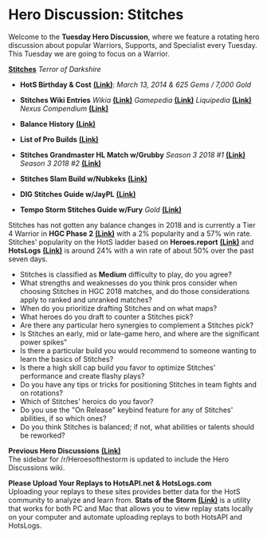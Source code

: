 # Hero Discussion: Stitches

Welcome to the **Tuesday Hero Discussion**, where we feature a rotating hero discussion about popular Warriors, Supports, and Specialist every Tuesday.  This Tuesday we are going to focus on a Warrior.

[**Stitches**](https://vignette.wikia.nocookie.net/heroesofthestorm/images/3/3d/Arthas_box_art.jpg/revision/latest/scale-to-width-down/350?cb=20170714200648) *Terror of Darkshire*

* **HotS Birthday & Cost** [**(Link)**](https://heroesofthestorm.gamepedia.com/List_of_heroes_by_release_date): *March 13, 2014 & 625 Gems / 7,000 Gold*

* **Stitches Wiki Entries** *Wikia* [**(Link)**](http://heroesofthestorm.wikia.com/wiki/Stitches) *Gamepedia* [**(Link)**](https://heroesofthestorm.gamepedia.com/Stitches) *Liquipedia* [**(Link)**](https://liquipedia.net/heroes/Stitches) *Nexus Compendium* [**(Link)**](http://nexuscompendium.com/hero.php?h=stitches)

* **Balance History** [**(Link)**](https://heroespatchnotes.com/hero/stitches.html)

* **List of Pro Builds** [**(Link)**](https://lerhond.pl/probuilds/stitches/)

* **Stitches Grandmaster HL Match w/Grubby** *Season 3 2018 #1* [**(Link)**](https://www.youtube.com/watch?v=6F-z47M_UvQ) *Season 3 2018 #2* [**(Link)**](https://www.youtube.com/watch?v=sgHYw93t3PE) 

* **Stitches Slam Build w/Nubkeks** [**(Link)**](https://www.youtube.com/watch?v=4JhwAMVDvRI)

* **DIG Stitches Guide w/JayPL** [**(Link)**](https://www.youtube.com/watch?v=DYXHT7exvsM)

* **Tempo Storm Stitches Guide w/Fury** *Gold* [**(Link)**](https://www.youtube.com/watch?v=oQrO52Vg-J4)

Stitches has not gotten any balance changes in 2018 and is currently a Tier 4 Warrior in **HGC Phase 2** [**(Link)**](https://masterleague.net/meta/heroes/?t=330&t=349&t=328&t=327&t=326&t=285&t=297&t=286&t=281&t=255&t=280&t=253&t=279&t=252) with a 2% popularity and a 57% win rate.  Stitches' popularity on the HotS ladder based on **Heroes.report** [**(Link)**](https://heroes.report/heroes/Stitches) and **HotsLogs** [**(Link)**](https://www.hotslogs.com/Sitewide/HeroDetails?Hero=Stitches) is around 24% with a win rate of about 50% over the past seven days.  
  
* Stitches is classified as **Medium** difficulty to play, do you agree?
* What strengths and weaknesses do you think pros consider when choosing Stitches in HGC 2018 matches, and do those considerations apply to ranked and unranked matches?
* When do you prioritize drafting Stitches and on what maps?
* What heroes do you draft to counter a Stitches pick?
* Are there any particular hero synergies to complement a Stitches pick?
* Is Stitches an early, mid or late-game hero, and where are the significant power spikes"
* Is there a particular build you would recommend to someone wanting to learn the basics of Stitches?
* Is there a high skill cap build you favor to optimize Stitches' performance and create flashy plays?
* Do you have any tips or tricks for positioning Stitches in team fights and on rotations?
* Which of Stitches' heroics do you favor?  
* Do you use the "On Release" keybind feature for any of Stitches' abilities, if so which ones?
* Do you think Stitches is balanced; if not, what abilities or talents should be reworked?

**Previous Hero Discussions** [**(Link)**](https://www.reddit.com/r/heroesofthestorm/wiki/herodiscussions)  
The sidebar for /r/Heroesofthestorm is updated to include the Hero Discussions wiki.

**Please Upload Your Replays to HotsAPI.net & HotsLogs.com**  
Uploading your replays to these sites provides better data for the HotS community to analyze and learn from. **Stats of the Storm** [**(Link)**](https://ebshimizu.github.io/stats-of-the-storm/) is a utility that works for both PC and Mac that allows you to view replay stats locally on your computer and automate uploading replays to both HotsAPI and HotsLogs.
